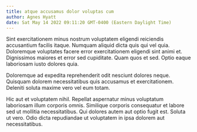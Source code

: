 ```yaml
---
title: atque accusamus dolor voluptas cum
author: Agnes Hyatt
date: Sat May 14 2022 09:11:20 GMT-0400 (Eastern Daylight Time)
---
```

Sint exercitationem minus nostrum voluptatem eligendi reiciendis accusantium facilis itaque. Numquam aliquid dicta quis qui vel quia. Doloremque voluptates facere error exercitationem eligendi sint animi et. Dignissimos maiores et error sed cupiditate. Quam quos et sed. Optio eaque laboriosam iusto dolores quia.

 Doloremque ad expedita reprehenderit odit nesciunt dolores neque. Quisquam dolorem necessitatibus quis accusamus et exercitationem. Deleniti soluta maxime vero vel eum totam.

 Hic aut et voluptatem nihil. Repellat aspernatur minus voluptatum laboriosam illum corporis omnis. Similique corporis consequatur et labore sed ut mollitia necessitatibus. Qui dolores autem aut optio fugit est. Soluta ut vero. Odio dicta repudiandae ut voluptatem in ipsa dolorem aut necessitatibus.